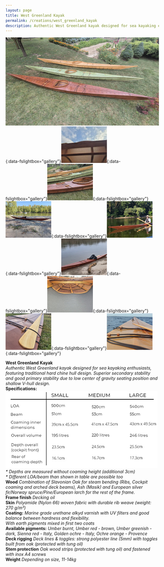 ```yaml
---
layout: page
title: West Greenland Kayak
permalink: /creations/west_greenland_kayak
description: Authentic West Greenland kayak designed for sea kayaking enthusiasts, featuring traditional hard chine hull design. Superior secondary stability and good primary stability due to low center of gravity seating position and shallow V-hull design.
---
```


[![greenland_kayak_01](/assets/images/creations/wg/wg_01_s.jpg)](/assets/images/creations/wg/wg_01.jpg){:data-fslightbox="gallery"}[![greenland_kayak_03](/assets/images/creations/wg/wg_03_s.jpg)](/assets/images/creations/wg/wg_03.jpg){:data-fslightbox="gallery"}[![greenland_kayak_02](/assets/images/creations/wg/wg_02_s.jpg)](/assets/images/creations/wg/wg_02.jpg){:data-fslightbox="gallery"}[![greenland_kayak_04](/assets/images/creations/wg/wg_04_s.jpg)](/assets/images/creations/wg/wg_04.jpg){:data-fslightbox="gallery"}[![greenland_kayak_05](/assets/images/creations/wg/wg_05_s.jpg)](/assets/images/creations/wg/wg_05.jpg){:data-fslightbox="gallery"}[![greenland_kayak_06](/assets/images/creations/wg/wg_06_s.jpg)](/assets/images/creations/wg/wg_06.jpg){:data-fslightbox="gallery"}[![greenland_kayak_07](/assets/images/creations/wg/wg_07_s.jpg)](/assets/images/creations/wg/wg_07.jpg){:data-fslightbox="gallery"}[![greenland_kayak_08](/assets/images/creations/wg/wg_08_s.jpg)](/assets/images/creations/wg/wg_08.jpg){:data-fslightbox="gallery"}[![greenland_kayak_09](/assets/images/creations/wg/wg_09_s.jpg)](/assets/images/creations/wg/wg_09.jpg){:data-fslightbox="gallery"}

**West Greenland Kayak**<br />
_Authentic West Greenland kayak designed for sea kayaking enthusiasts, featuring traditional hard chine hull design. Superior secondary stability and good primary stability due to low center of gravity seating position and shallow V-hull design._<br />
**Specifications:**<br />
![wg_spec](/assets/images/creations/wg/wg_spec.jpg)
_* Depths are measured without coaming height (additional 3cm)_<br />
_* Different LOA/beam than shown in table are possible too_<br />
**Wood**
_Combination of Slavonian Oak for steam bending (Ribs, Cockpit coaming and arched deck beams), Ash (Masik) and European silver fir/Norway spruce/Pine/European larch for the rest of the frame._<br />
**Frame finish**
_Decking oil_<br />
**Skin**
_Polyamide (Nylon 66) woven fabric with durable rib weave (weight: 270 g/m²)_<br />
**Coating:**
_Marine grade urethane alkyd varnish with UV filters and good balance between hardness and flexibility._<br />
_With earth pigments mixed in first two coats_<br />
**Available pigments:**
_Umber burnt, Umber red - brown, Umber greenish - dark, Sienna red - Italy, Golden ochre - Italy, Ochre orange - Provence_<br />
**Deck rigging**
_Deck lines & toggles: strong polyester line (5mm) with toggles built from oak (protected with tung oil)_<br />
**Stem protection**
_Oak wood strips (protected with tung oil) and fastened with inox A4 screws_<br />
**Weight**
_Depending on size, 11-14kg_<br />